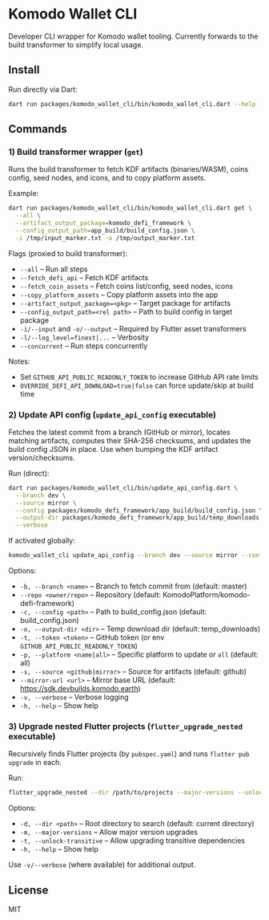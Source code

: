 # Komodo Wallet CLI

Developer CLI wrapper for Komodo wallet tooling. Currently forwards to the build transformer to simplify local usage.

## Install

Run directly via Dart:

```sh
dart run packages/komodo_wallet_cli/bin/komodo_wallet_cli.dart --help
```

## Commands

### 1) Build transformer wrapper (`get`)

Runs the build transformer to fetch KDF artifacts (binaries/WASM), coins config, seed nodes, and icons, and to copy platform assets.

Example:

```sh
dart run packages/komodo_wallet_cli/bin/komodo_wallet_cli.dart get \
  --all \
  --artifact_output_package=komodo_defi_framework \
  --config_output_path=app_build/build_config.json \
  -i /tmp/input_marker.txt -o /tmp/output_marker.txt
```

Flags (proxied to build transformer):

- `--all` – Run all steps
- `--fetch_defi_api` – Fetch KDF artifacts
- `--fetch_coin_assets` – Fetch coins list/config, seed nodes, icons
- `--copy_platform_assets` – Copy platform assets into the app
- `--artifact_output_package=<pkg>` – Target package for artifacts
- `--config_output_path=<rel path>` – Path to build config in target package
- `-i/--input` and `-o/--output` – Required by Flutter asset transformers
- `-l/--log_level=finest|...` – Verbosity
- `--concurrent` – Run steps concurrently

Notes:

- Set `GITHUB_API_PUBLIC_READONLY_TOKEN` to increase GitHub API rate limits
- `OVERRIDE_DEFI_API_DOWNLOAD=true|false` can force update/skip at build time

### 2) Update API config (`update_api_config` executable)

Fetches the latest commit from a branch (GitHub or mirror), locates matching artifacts, computes their SHA-256 checksums, and updates the build config JSON in place. Use when bumping the KDF artifact version/checksums.

Run (direct):

```sh
dart run packages/komodo_wallet_cli/bin/update_api_config.dart \
  --branch dev \
  --source mirror \
  --config packages/komodo_defi_framework/app_build/build_config.json \
  --output-dir packages/komodo_defi_framework/app_build/temp_downloads \
  --verbose
```

If activated globally:

```sh
komodo_wallet_cli update_api_config --branch dev --source mirror --config packages/komodo_defi_framework/app_build/build_config.json
```

Options:

- `-b, --branch <name>` – Branch to fetch commit from (default: master)
- `--repo <owner/repo>` – Repository (default: KomodoPlatform/komodo-defi-framework)
- `-c, --config <path>` – Path to build_config.json (default: build_config.json)
- `-o, --output-dir <dir>` – Temp download dir (default: temp_downloads)
- `-t, --token <token>` – GitHub token (or env `GITHUB_API_PUBLIC_READONLY_TOKEN`)
- `-p, --platform <name|all>` – Specific platform to update or `all` (default: all)
- `-s, --source <github|mirror>` – Source for artifacts (default: github)
- `--mirror-url <url>` – Mirror base URL (default: https://sdk.devbuilds.komodo.earth)
- `-v, --verbose` – Verbose logging
- `-h, --help` – Show help

### 3) Upgrade nested Flutter projects (`flutter_upgrade_nested` executable)

Recursively finds Flutter projects (by `pubspec.yaml`) and runs `flutter pub upgrade` in each.

Run:

```sh
flutter_upgrade_nested --dir /path/to/projects --major-versions --unlock-transitive
```

Options:

- `-d, --dir <path>` – Root directory to search (default: current directory)
- `-m, --major-versions` – Allow major version upgrades
- `-t, --unlock-transitive` – Allow upgrading transitive dependencies
- `-h, --help` – Show help

Use `-v/--verbose` (where available) for additional output.

## License

MIT
